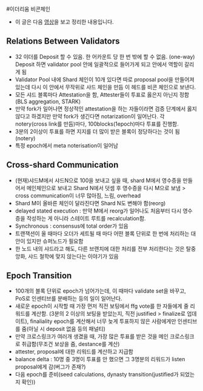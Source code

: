 #이더리움 비콘체인
* 이 글은 다음 [영상](https://www.youtube.com/watch?v=SdpJ___kYfk&t=6s)을 보고 정리한 내용입니다.

## Relations Between Validators
* 32 이더를 Deposit 할 수 있음. 한 어카운트 당 한 번 밖에 할 수 없음. (one-way) Deposit 하면 validator pool 안에 일괄적으로 들어가게 되고 안에서 역할이 갈리게 됨
* Validator Pool 내에 Shard 체인이 10개 있다면 따로 proposal pool을 만들어져 있는데 다시 이 안에서 무작위로 샤드 체인을 만듬 이 헤드를 비콘 체인으로 보낸다.
* 모든 샤드 블록마다 Attestation을 함, Attester들이 투표로 옳은지 아닌지 정함(BLS aggregation, STARK)
* 만약 fork가 일어나면 정상적인 attestation을 하는 자들이라면 검증 단계에서 옳지 않다고 하겠지만 만약 fork가 생긴다면 notarization이 일어난다. 각 notery(cross link를 만듬)마다, 100blocks(1epoch)마다 투표를 진행함.
* 3분의 2이상이 투표를 하면 지지를 더 많이 받은 블록이 정당하다는 것이 됨(notery)
* 특정 epoch에서 meta noterisation이 일어남

## Cross-shard Communication
* (현재)샤드M에서 샤드N으로 100을 보내고 싶을 때, shard M에서 영수증을 만들어서 메인체인으로 보내고 Shard N에서 덧셈 후 영수증을 다시 M으로 보냄 > cross communication이 너무 많아짐, 느림, overhead
* Shard M이 올바른 체인이 달라진다면 Shard
N도 변해야 함(reorg)
* delayed stated execution : 만약 M에서 reorg가 일어나도 처음부터 다시 영수증을 작성하는 게 아니라 스테이트 루트를 recalculation함.
* Synchronous : consensus에 total order가 있음
* 트랜잭션이 올 때마다 오더가 세트될 때 마다 어떤 블록 단위로 한 번에 처리하는 대안이 있지만 슈퍼노드가 필요함
* 한 노드 내의 샤드라고 해도, 다른 브랜치에 대한 처리를 전부 처리한다는 것은 탈중앙화, 샤드 철학에 맞지 않는다는 이야기가 있음
## Epoch Transition
* 100개의 블록 단위로 epoch가 넘어가는데, 이 때마다 validate set을 바꾸고, PoS로 인센티브를 분배하는 등의 일이 일어난다.
* 새로운 epoch이 시작할 때 가장 먼저 직전 보팅에서 ffg vote를 한 자들에게 줄 리워드를 계산함. (3분의 2 이상의 보팅을 받았는지, 직전 justified > finalize로 업데이트), finaliality epoch를 계산해서 너무 늦게 투표하지 않은 사람에게만 인센티브를 줌(아닐 시 deposit 없음 등의 패널티)
* 만약 크로스링크가 여러개 생겼을 때, 가장 많은 투표를 받은 것을 메인 크로스링크로 취급함(무조건 보상을 줌, destance를 계산)
* attester, proposal에 대한 리워드를 계산하고 지급함
* balance delta : 10명 중 3명이 투표를 안 했으면 그 3명분의 리워드가 listen proposal에게 감(버그가 존재?)
* 다음 epoch를 준비(seed calculations, dynasty transition(justified가 되었는지 확인))
